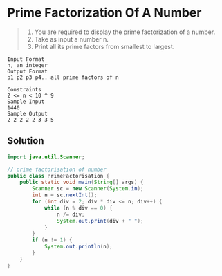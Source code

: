 # Prime Factorization Of A Number

> 1. You are required to display the prime factorization of a number.
> 2. Take as input a number n.
> 3. Print all its prime factors from smallest to largest.

```
Input Format
n, an integer
Output Format
p1 p2 p3 p4.. all prime factors of n

Constraints
2 <= n < 10 ^ 9
Sample Input
1440
Sample Output
2 2 2 2 2 3 3 5
```

## Solution

```java
import java.util.Scanner;

// prime factorisation of number
public class PrimeFactorisation {
    public static void main(String[] args) {
        Scanner sc = new Scanner(System.in);
        int n = sc.nextInt();
        for (int div = 2; div * div <= n; div++) {
            while (n % div == 0) {
                n /= div;
                System.out.print(div + " ");
            }
        }
        if (n != 1) {
            System.out.println(n);
        }
    }
}
```
